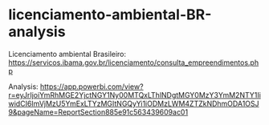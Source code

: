# licenciamento-ambiental-BR-analysis

Licenciamento ambiental Brasileiro: https://servicos.ibama.gov.br/licenciamento/consulta_empreendimentos.php

Analysis: https://app.powerbi.com/view?r=eyJrIjoiYmRhMGE2YjctNGY1Ny00MTQxLThlNDgtMGY0MzY3YmM2NTY1IiwidCI6ImVjMzU5YmExLTYzMGItNGQyYi1iODMzLWM4ZTZkNDhmODA1OSJ9&pageName=ReportSection885e91c563439609ac01
